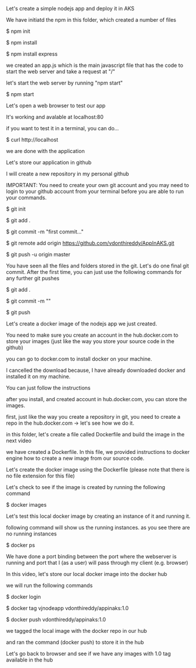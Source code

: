 Let's create a simple nodejs app and deploy it in AKS

We have initiatd the npm in this folder, which created a number of files

$ npm init

$ npm install

$ npm install express

we created an app.js which is the main javascript file that has the code to start the web server and take a request at "/"

let's start the web server by running "npm start"

$ npm start

Let's open a web browser to test our app

It's working and avalable at localhost:80

if you want to test it in a terminal, you can do...

$ curl http://localhost

we are done with the application

Let's store our application in github

I will create a new repository in my personal github

IMPORTANT: You need to create your own git account and you may need to login to your github account from your terminal before you are able to run your commands.

$ git init

$ git add .

$ git commit -m "first commit..."

$ git remote add origin https://github.com/vdonthireddy/AppInAKS.git

$ git push -u origin master

You have seen all the files and folders stored in the git. Let's do one final git commit. After the first time, you can just use the following commands for any further git pushes

$ git add .

$ git commit -m "<your comments>"

$ git push

Let's create a docker image of the nodejs app we just created.

You need to make sure you create an account in the hub.docker.com to store your images (just like the way you store your source code in the github)

you can go to docker.com to install docker on your machine.

I cancelled the download because, I have already downloaded docker and installed it on my machine.

You can just follow the instructions

 after you install, and created account in hub.docker.com, you can store the images.

first, just like the way you create a repository in git, you need to create a repo in the hub.docker.com -> let's see how we do it.

in this folder, let's create a file called Dockerfile and build the image in the next video

we have created a Dockerfile. In this file, we provided instructions to docker engine how to create a new image from our source code.

Let's create the docker image using the Dockerfile (please note that there is no file extension for this file)

Let's check to see if the image is created by running the following command

$ docker images

Let's test this local docker image by creating an instance of it and running it.

following command will show us the running instances. as you see there are no running instances

$ docker ps

We have done a port binding between the port where the webserver is running and port that I (as a user) will pass through my client (e.g. browser)

In this video, let's store our local docker image into the docker hub

we will run the following commands

$ docker login

$ docker tag vjnodeapp vdonthireddy/appinaks:1.0

$ docker push vdonthireddy/appinaks:1.0

we tagged the local image with the docker repo in our hub

and ran the command (docker push) to store it in the hub

Let's go back to browser and see if we have any images with 1.0 tag available in the hub
